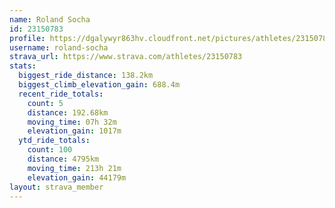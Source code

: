 ```yaml
---
name: Roland Socha
id: 23150783
profile: https://dgalywyr863hv.cloudfront.net/pictures/athletes/23150783/14745672/4/large.jpg
username: roland-socha
strava_url: https://www.strava.com/athletes/23150783
stats:
  biggest_ride_distance: 138.2km
  biggest_climb_elevation_gain: 688.4m
  recent_ride_totals:
    count: 5
    distance: 192.68km
    moving_time: 07h 32m
    elevation_gain: 1017m
  ytd_ride_totals:
    count: 100
    distance: 4795km
    moving_time: 213h 21m
    elevation_gain: 44179m
layout: strava_member
--- 
```

